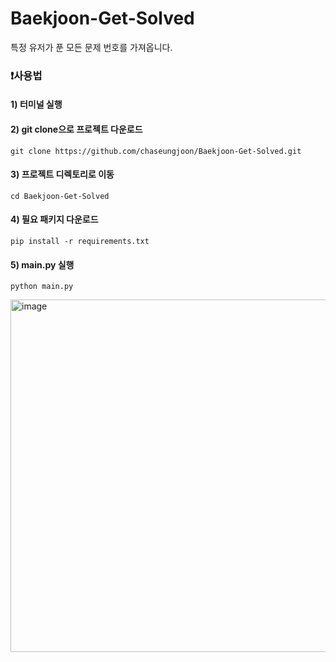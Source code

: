 # Baekjoon-Get-Solved

특정 유저가 푼 모든 문제 번호를 가져옵니다.

### ❗사용법

#### 1) 터미널 실행

#### 2)  git clone으로 프로젝트 다운로드
```
git clone https://github.com/chaseungjoon/Baekjoon-Get-Solved.git
```

#### 3) 프로젝트 디렉토리로 이동
```
cd Baekjoon-Get-Solved
```

#### 4) 필요 패키지 다운로드
```
pip install -r requirements.txt
```

#### 5) main.py 실행
```
python main.py
```
<img width="564" alt="image" src="https://github.com/chaseungjoon/Baekjoon-Get-Solved/assets/101884270/9a3c6862-5f33-4ea1-8d13-6e0e761909fa">

